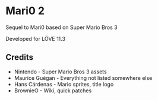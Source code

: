 # Mari0 2

Sequel to Mari0 based on Super Mario Bros 3

Developed for LÖVE 11.3

## Credits

- Nintendo - Super Mario Bros 3 assets
- Maurice Guégan - Everything not listed somewhere else
- Hans Cárdenas - Mario sprites, title logo
- BrownieO - Wiki, quick patches
